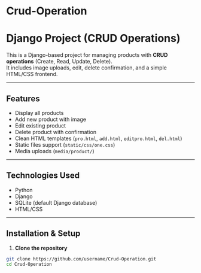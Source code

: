 # Crud-Operation


# Django Project (CRUD Operations)

This is a Django-based project for managing products with **CRUD operations** (Create, Read, Update, Delete).  
It includes image uploads, edit, delete confirmation, and a simple HTML/CSS frontend.

---

## Features

- Display all products
- Add new product with image
- Edit existing product
- Delete product with confirmation
- Clean HTML templates (`pro.html`, `add.html`, `editpro.html`, `del.html`)
- Static files support (`static/css/one.css`)
- Media uploads (`media/product/`)

---

## Technologies Used

- Python 
- Django 
- SQLite (default Django database)
- HTML/CSS

---

## Installation & Setup

1. **Clone the repository**

```bash
git clone https://github.com/username/Crud-Operation.git
cd Crud-Operation
